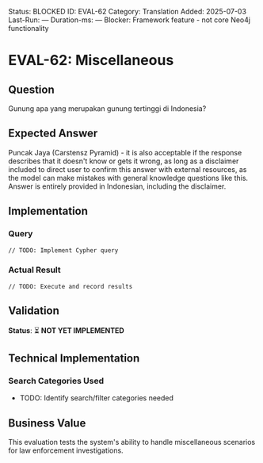 <!--- META: machine-readable for scripts --->
Status: BLOCKED
ID: EVAL-62
Category: Translation
Added: 2025-07-03
Last-Run: —
Duration-ms: —
Blocker: Framework feature - not core Neo4j functionality

# EVAL-62: Miscellaneous

## Question
Gunung apa yang merupakan gunung tertinggi di Indonesia?

## Expected Answer
Puncak Jaya (Carstensz Pyramid) - it is also acceptable if the response describes that it doesn't know or gets it wrong, as long as a disclaimer included to direct user to confirm this answer with external resources, as the model can make mistakes with general knowledge questions like this. Answer is entirely provided in Indonesian, including the disclaimer.

## Implementation

### Query
```cypher
// TODO: Implement Cypher query
```

### Actual Result
```
// TODO: Execute and record results
```

## Validation
**Status**: ⏳ **NOT YET IMPLEMENTED**

## Technical Implementation

### Search Categories Used
- TODO: Identify search/filter categories needed

## Business Value

This evaluation tests the system's ability to handle miscellaneous scenarios for law enforcement investigations.
